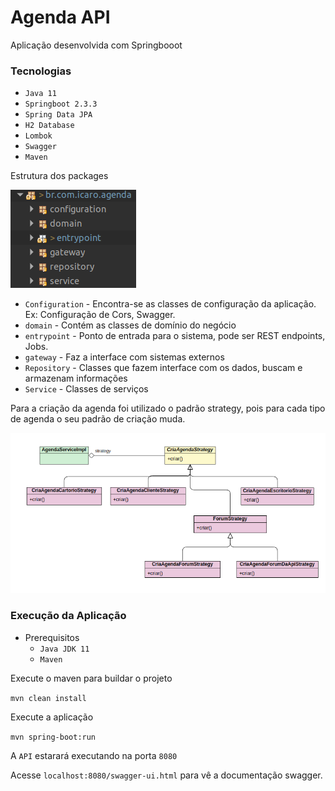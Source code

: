 # Agenda API

Aplicação desenvolvida com Springbooot

### Tecnologias
- `Java 11`
- `Springboot 2.3.3`
- `Spring Data JPA`
- `H2 Database`
- `Lombok`
- `Swagger`
- `Maven`

Estrutura dos packages

![](img/estrutura_camadas.png)

- `Configuration` - Encontra-se as classes de configuração da aplicação. Ex: Configuração de Cors, Swagger.
- `domain` - Contém as classes de domínio do negócio
- `entrypoint` - Ponto de entrada para o sistema, pode ser REST endpoints, Jobs.
- `gateway` - Faz a interface com sistemas externos
- `Repository` - Classes que fazem interface com os dados, buscam e armazenam informações
- `Service` - Classes de serviços

Para a criação da agenda foi utilizado o padrão strategy, pois para cada tipo de agenda o seu padrão de criação muda.

![](img/strategy.png)

### Execução da Aplicação

- Prerequisitos
  - `Java JDK 11`
  - `Maven`

Execute o maven para buildar o projeto

`mvn clean install`

Execute a aplicação

`mvn spring-boot:run`

A `API` estarará executando na porta `8080`

Acesse `localhost:8080/swagger-ui.html` para vê a documentação swagger.
